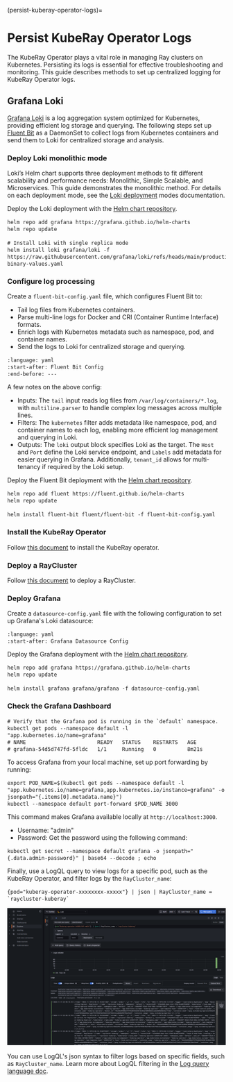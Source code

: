 (persist-kuberay-operator-logs)=

# Persist KubeRay Operator Logs

The KubeRay Operator plays a vital role in managing Ray clusters on Kubernetes. Persisting its logs is essential for effective troubleshooting and monitoring. This guide describes methods to set up centralized logging for KubeRay Operator logs.

## Grafana Loki

[Grafana Loki][GrafanaLoki] is a log aggregation system optimized for Kubernetes, providing efficient log storage and querying. The following steps set up [Fluent Bit][FluentBit] as a DaemonSet to collect logs from Kubernetes containers and send them to Loki for centralized storage and analysis.

### Deploy Loki monolithic mode

Loki’s Helm chart supports three deployment methods to fit different scalability and performance needs: Monolithic, Simple Scalable, and Microservices. This guide demonstrates the monolithic method. For details on each deployment mode, see the [Loki deployment](https://grafana.com/docs/loki/latest/get-started/deployment-modes/) modes documentation.

Deploy the Loki deployment with the [Helm chart repository](https://github.com/grafana/loki/tree/main/production/helm/loki).

```shell
helm repo add grafana https://grafana.github.io/helm-charts
helm repo update

# Install Loki with single replica mode
helm install loki grafana/loki -f https://raw.githubusercontent.com/grafana/loki/refs/heads/main/production/helm/loki/single-binary-values.yaml
```

### Configure log processing

Create a `fluent-bit-config.yaml` file, which configures Fluent Bit to:

* Tail log files from Kubernetes containers.
* Parse multi-line logs for Docker and CRI (Container Runtime Interface) formats.
* Enrich logs with Kubernetes metadata such as namespace, pod, and container names.
* Send the logs to Loki for centralized storage and querying.
```{literalinclude} ../configs/loki.log.yaml
:language: yaml
:start-after: Fluent Bit Config
:end-before: ---
```

A few notes on the above config:

* Inputs: The `tail` input reads log files from `/var/log/containers/*.log`, with `multiline.parser` to handle complex log messages across multiple lines.
* Filters: The `kubernetes` filter adds metadata like namespace, pod, and container names to each log, enabling more efficient log management and querying in Loki.
* Outputs: The `loki` output block specifies Loki as the target. The `Host` and `Port` define the Loki service endpoint, and `Labels` add metadata for easier querying in Grafana. Additionally, `tenant_id` allows for multi-tenancy if required by the Loki setup.

Deploy the Fluent Bit deployment with the [Helm chart repository](https://github.com/fluent/helm-charts/tree/main/charts/fluent-bit).

```shell
helm repo add fluent https://fluent.github.io/helm-charts
helm repo update

helm install fluent-bit fluent/fluent-bit -f fluent-bit-config.yaml
```

### Install the KubeRay Operator

Follow [this document](kuberay-operator-deploy) to install the KubeRay operator.


### Deploy a RayCluster

Follow [this document](raycluster-deploy) to deploy a RayCluster.


### Deploy Grafana

Create a `datasource-config.yaml` file with the following configuration to set up Grafana's Loki datasource:
```{literalinclude} ../configs/loki.log.yaml
:language: yaml
:start-after: Grafana Datasource Config
```

Deploy the Grafana deployment with the [Helm chart repository](https://github.com/grafana/helm-charts/tree/main/charts/grafana).

```shell
helm repo add grafana https://grafana.github.io/helm-charts
helm repo update

helm install grafana grafana/grafana -f datasource-config.yaml
```

### Check the Grafana Dashboard

```shell
# Verify that the Grafana pod is running in the `default` namespace.
kubectl get pods --namespace default -l "app.kubernetes.io/name=grafana"
# NAME                       READY   STATUS    RESTARTS   AGE
# grafana-54d5d747fd-5fldc   1/1     Running   0          8m21s
```

To access Grafana from your local machine, set up port forwarding by running:
```shell
export POD_NAME=$(kubectl get pods --namespace default -l "app.kubernetes.io/name=grafana,app.kubernetes.io/instance=grafana" -o jsonpath="{.items[0].metadata.name}")
kubectl --namespace default port-forward $POD_NAME 3000
```

This command makes Grafana available locally at `http://localhost:3000`.

* Username: "admin"
* Password: Get the password using the following command:

```shell
kubectl get secret --namespace default grafana -o jsonpath="{.data.admin-password}" | base64 --decode ; echo
```

Finally, use a LogQL query to view logs for a specific pod, such as the KubeRay Operator, and filter logs by the `RayCluster_name`:

```
{pod="kuberay-operator-xxxxxxxx-xxxxx"} | json | RayCluster_name = `raycluster-kuberay`
```

![Loki Logs](images/loki-logs.png)

You can use LogQL's json syntax to filter logs based on specific fields, such as `RayCluster_name`. Learn more about LogQL filtering in the [Log query language doc](https://grafana.com/docs/loki/latest/query/).

[GrafanaLoki]: https://grafana.com/oss/loki/
[FluentBit]: https://docs.fluentbit.io/manual
